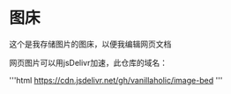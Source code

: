 # 图床
这个是我存储图片的图床，以便我编辑网页文档

网页图片可以用jsDelivr加速，此仓库的域名：

'''html
https://cdn.jsdelivr.net/gh/vanillaholic/image-bed
'''